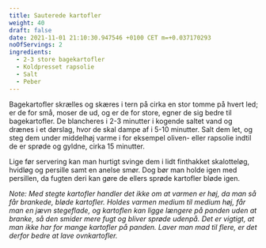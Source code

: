 ```yaml
---
title: Sauterede kartofler
weight: 40
draft: false
date: 2021-11-01 21:10:30.947546 +0100 CET m=+0.037170293
noOfServings: 2
ingredients:
  - 2-3 store bagekartofler
  - Koldpresset rapsolie
  - Salt
  - Peber
---
```




Bagekartofler skrælles og skæres i tern på cirka en stor tomme på hvert
led; er de for små, moser de ud, og er de for store, egner de sig bedre
til bagekartofler. De blancheres i 2-3 minutter i kogende saltet vand og
drænes i et dørslag, hvor de skal dampe af i 5-10 minutter. Salt dem
let, og steg dem under middelhøj varme i for eksempel oliven- eller
rapsolie indtil de er sprøde og gyldne, cirka 15 minutter.

Lige før servering kan man hurtigt svinge dem i lidt finthakket
skalotteløg, hvidløg og persille samt en anelse smør. Dog bør man holde
igen med persillen, da fugten deri kan gøre de ellers sprøde kartofler
bløde igen.

*Note: Med stegte kartofler handler det ikke om at varmen er høj, da man
så får brankede, bløde kartofler. Holdes varmen medium til medium høj,
får man en jævn stegeflade, og kartoflen kan ligge længere på panden
uden at branke, så den smider mere fugt og bliver sprøde udenpå. Det er
vigtigt, at man ikke har for mange kartofler på panden. Laver man mad
til flere, er det derfor bedre at lave ovnkartofler.*

